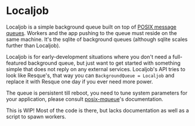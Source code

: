 # Localjob

Localjob is a simple background queue built on top of [POSIX message
queues][pmq]. Workers and the app pushing to the queue must reside on the same
machine. It's the sqlite of background queues (although sqlite scales further
than Localjob).

Localjob is for early-development situations where you don't need a
full-featured background queue, but just want to get started with something
simple that does not reply on any external services.  Localjob's API tries to
look like Resque's, that way you can `BackgroundQueue = Localjob` and replace it
with Resque one day if you ever need more power.

The queue is persistent till reboot, you need to tune system parameters for your
application, please consult [posix-mqueue][pmq-gem]'s documentation.

This is WIP! Most of the code is there, but lacks documentation as well as a
script to spawn workers.

[pmq]: http://linux.die.net/man/7/mq_overview
[pmq-gem]: https://github.com/Sirupsen/posix-mqueue
